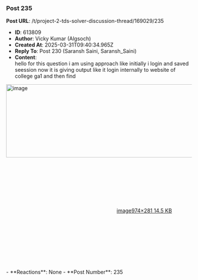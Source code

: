 ### Post 235
**Post URL**: /t/project-2-tds-solver-discussion-thread/169029/235
- **ID**: 613809
- **Author**: Vicky Kumar (Algsoch)
- **Created At**: 2025-03-31T09:40:34.965Z
- **Reply To**: Post 230 (Saransh Saini, Saransh_Saini)
- **Content**:  
  hello for this question i am using approach like initially i login and saved seession now it is giving output like it login internally to website of college ga1 and then find<br>
<div class="lightbox-wrapper"><a class="lightbox" href="https://europe1.discourse-cdn.com/flex013/uploads/iitm/original/3X/9/0/90ea58e29491f8701df814f3d251eaed4ba8b511.png" data-download-href="/uploads/short-url/kFYQdSD5mnZrNkLcY0wIEslG6it.png?dl=1" title="image" rel="noopener nofollow ugc"><img src="https://europe1.discourse-cdn.com/flex013/uploads/iitm/optimized/3X/9/0/90ea58e29491f8701df814f3d251eaed4ba8b511_2_690x199.png" alt="image" data-base62-sha1="kFYQdSD5mnZrNkLcY0wIEslG6it" width="690" height="199" srcset="https://europe1.discourse-cdn.com/flex013/uploads/iitm/optimized/3X/9/0/90ea58e29491f8701df814f3d251eaed4ba8b511_2_690x199.png, https://europe1.discourse-cdn.com/flex013/uploads/iitm/original/3X/9/0/90ea58e29491f8701df814f3d251eaed4ba8b511.png 1.5x, https://europe1.discourse-cdn.com/flex013/uploads/iitm/original/3X/9/0/90ea58e29491f8701df814f3d251eaed4ba8b511.png 2x" data-dominant-color="F5F5F7"><div class="meta"><svg class="fa d-icon d-icon-far-image svg-icon" aria-hidden="true"><use href="#far-image"></use></svg><span class="filename">image</span><span class="informations">974×281 14.5 KB</span><svg class="fa d-icon d-icon-discourse-expand svg-icon" aria-hidden="true"><use href="#discourse-expand"></use></svg></div></a></div>
- **Reactions**: None
- **Post Number**: 235

